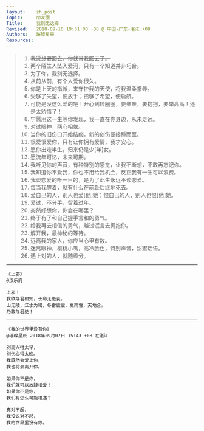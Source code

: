 ```yaml
---
layout:    zh_post
Topic:     朋友圈
Title:     我别无选择
Revised:   2018-09-10 19:31:00 +08 @ 中国-广东-湛江 +08
Authors:   璀璨星辰
Resources:
---
```


> 01. ~~我说想要回去，你就带我回去了。~~
> 01. 两个陌生人坠入爱河，只有一个知道并非巧合。
> 01. 为了你，我别无选择。
> 01. 从前从前，有个人爱你很久。
> 01. 你是上天的指派，来守护我的天使，将我温柔豢养。
> 01. 受够了失望，便放手；攒够了希望，便启航。
> 01. 可能是没这么爱的吧！开心到转圈圈，要亲亲，要抱抱，要举高高！还是太矫情了！
> 01. 宁愿用这一生等你发现，我一直在你身边，从未走远。
> 01. 对过眼神，两心相依。
> 01. 当你的旧伤口开始结痂，新的创伤便接踵而至。
> 01. 很爱很爱你，只有让你拥有爱情，我才安心。
> 01. 愿你出走半生，归来仍是少[年]女。
> 01. 愿流年可忆，未来可期。
> 01. 我听见你的声音，有种特别的感觉，让我不断想，不敢再忘记你。
> 01. 我知道你不爱我，你也不用给我机会，反正我有一生可以浪费。
> 01. 我谈恋爱的唯一目的，是为了此生永远不谈恋爱。
> 01. 每当我醒着，就有什么在前赴后继地死去。
> 01. 爱自己的人，别人也爱[他]她；恨自己的人，别人也恨[他]她。
> 01. 爱过，不分手，留着过年。
> 01. 突然好想你，你会在哪里？
> 01. 终于有了和自己握手言和的勇气。
> 01. 给我再去相信的勇气，越过谎言去拥抱你。
> 01. 解开我，最神秘的等待。
> 01. 远离我的家人，你应当心里有数。
> 01. 迷离眼神，樱桃小嘴，高冷脸色，特别声音，甜蜜话语。
> 01. 遇上对的人，就随缘分。

--------------------------------------------------------------------------------

```
《上邪》
@汉乐府

上邪！
我欲与君相知，长命无绝衰。
山无陵，江水为竭，冬雷震震，夏雨雪，天地合。
乃敢与君绝！
```

--------------------------------------------------------------------------------

```
《我的世界里没有你》
@璀璨星辰 2018年09月07日 15:43 +08 在湛江

别高兴得太早，
别伤心得太晚。
我既然会爱上你，
我也将会离开你。

如果你不是你，
我们就可以放肆相爱！
如果你不是你，
我们有怎么可能相遇？

真对不起，
我没说对不起，
我的世界里没有你。
```
